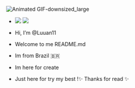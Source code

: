 ![Animated GIF-downsized_large](https://user-images.githubusercontent.com/79935555/129048505-0cfc4be2-ed28-4029-b214-c2d4c5dc21cf.gif)
- ![](https://komarev.com/ghpvc/?username=luuan11&style=flat-square&color=980fe3) ![](https://badges.pufler.dev/visits/Luuan11/Luuan11) 

- Hi, I’m @Luuan11
- Welcome to me README.md 
- Im from Brazil 🇧🇷
- Im here for create
- Just here for try my best
!✨ Thanks for read ✨ 
